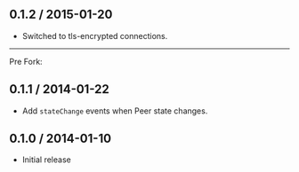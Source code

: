 0.1.2 / 2015-01-20
------------------
* Switched to tls-encrypted connections.

------------------
Pre Fork:

0.1.1 / 2014-01-22
------------------
* Add `stateChange` events when Peer state changes.

0.1.0 / 2014-01-10
------------------
* Initial release